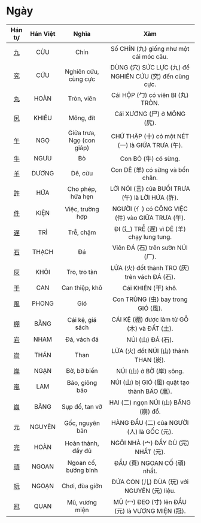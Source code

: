 <link href="styles.css" rel="stylesheet">

# Ngày

| Hán tự | Hán Việt | Nghĩa | Xàm |
| :---: | :---: | :---: | :---: |
| [<span class="stroke-order">九</span>](https://mazii.net/vi-VN/search/kanji/javi/%E4%B9%9D) | CỬU | Chín | Số CHÍN (九) giống như một cái móc câu. |
| [<span class="stroke-order">究</span>](https://mazii.net/vi-VN/search/kanji/javi/%E7%A9%B6) | CỨU | Nghiên cứu, cùng cực | DÙNG (穴) SỨC LỰC (九) để NGHIÊN CỨU (究) đến cùng cực. |
| [<span class="stroke-order">丸</span>](https://mazii.net/vi-VN/search/kanji/javi/%E4%B8%B8) | HOÀN | Tròn, viên | Cái HỘP (勹) có viên BI (丸) TRÒN. |
| [<span class="stroke-order">尻</span>](https://mazii.net/vi-VN/search/kanji/javi/%E5%B0%BB) | KHIÊU | Mông, đít | Cái XƯƠNG (尸) ở MÔNG (尻). |
| [<span class="stroke-order">午</span>](https://mazii.net/vi-VN/search/kanji/javi/%E5%8D%88) | NGỌ | Giữa trưa, Ngọ (con giáp) | CHỮ THẬP (十) có một NÉT (一) là GIỮA TRƯA (午). |
| [<span class="stroke-order">牛</span>](https://mazii.net/vi-VN/search/kanji/javi/%E7%89%9B) | NGƯU | Bò | Con BÒ (牛) có sừng. |
| [<span class="stroke-order">羊</span>](https://mazii.net/vi-VN/search/kanji/javi/%E7%BE%8A) | DƯƠNG | Dê, cừu | Con DÊ (羊) có sừng và bốn chân. |
| [<span class="stroke-order">許</span>](https://mazii.net/vi-VN/search/kanji/javi/%E8%A8%B1) | HỨA | Cho phép, hứa hẹn | LỜI NÓI (言) của BUỔI TRƯA (午) là LỜI HỨA (許). |
| [<span class="stroke-order">件</span>](https://mazii.net/vi-VN/search/kanji/javi/%E4%BB%B6) | KIỆN | Việc, trường hợp | NGƯỜI (亻) có CÔNG VIỆC (件) vào GIỮA TRƯA (午). |
| [<span class="stroke-order">遅</span>](https://mazii.net/vi-VN/search/kanji/javi/%E9%81%85) | TRÌ | Trễ, chậm | ĐI (辶) TRỄ (遅) vì DÊ (羊) chạy lung tung. |
| [<span class="stroke-order">石</span>](https://mazii.net/vi-VN/search/kanji/javi/石) | THẠCH | Đá | Viên ĐÁ (石) trên sườn NÚI (厂). |
| [<span class="stroke-order">灰</span>](https://mazii.net/vi-VN/search/kanji/javi/%E7%81%B0) | KHÔI | Tro, tro tàn | LỬA (火) đốt thành TRO (灰) trên vách ĐÁ (石). |
| [<span class="stroke-order">干</span>](https://mazii.net/vi-VN/search/kanji/javi/%E5%B9%B2) | CAN | Can thiệp, khô | Cái KHIÊN (干) khô. |
| [<span class="stroke-order">風</span>](https://mazii.net/vi-VN/search/kanji/javi/%E9%A2%A8) | PHONG | Gió | Con TRÙNG (虫) bay trong GIÓ (風). |
| [<span class="stroke-order">棚</span>](https://mazii.net/vi-VN/search/kanji/javi/%E6%A3%9A) | BẰNG | Cái kệ, giá sách | CÁI KỆ (棚) được làm từ GỖ (木) và ĐẤT (土). |
| [<span class="stroke-order">岩</span>](https://mazii.net/vi-VN/search/kanji/javi/%E5%B2%A9) | NHAM | Đá, vách đá | NÚI (山) ĐÁ (石). |
| [<span class="stroke-order">炭</span>](https://mazii.net/vi-VN/search/kanji/javi/%E7%82%AD) | THÁN | Than | LỬA (火) đốt NÚI (山) thành THAN (炭). |
| [<span class="stroke-order">岸</span>](https://mazii.net/vi-VN/search/kanji/javi/%E5%B2%B8) | NGẠN | Bờ, bờ biển | NÚI (山) ở BỜ (岸) sông. |
| [<span class="stroke-order">嵐</span>](https://mazii.net/vi-VN/search/kanji/javi/%E5%B5%90) | LAM | Bão, giông bão | NÚI (山) bị GIÓ (風) quật tạo thành BÃO (嵐). |
| [<span class="stroke-order">崩</span>](https://mazii.net/vi-VN/search/kanji/javi/%E5%B4%A9) | BĂNG | Sụp đổ, tan vỡ | HAI (二) ngọn NÚI (山) BĂNG (崩) đổ. |
| [<span class="stroke-order">元</span>](https://mazii.net/vi-VN/search/kanji/javi/%E5%85%83) | NGUYÊN | Gốc, nguyên bản | HÀNG ĐẦU (二) của NGƯỜI (人) là GỐC (元). |
| [<span class="stroke-order">完</span>](https://mazii.net/vi-VN/search/kanji/javi/%E5%AE%8C) | HOÀN | Hoàn thành, đầy đủ | NGÔI NHÀ (宀) ĐẦY ĐỦ (完) NHẤT (元). |
| [<span class="stroke-order">頑</span>](https://mazii.net/vi-VN/search/kanji/javi/%E9%A0%91) | NGOAN | Ngoan cố, bướng bỉnh | ĐẦU (頁) NGOAN CỐ (頑) nhất. |
| [<span class="stroke-order">玩</span>](https://mazii.net/vi-VN/search/kanji/javi/%E7%8E%A9) | NGOẠN | Chơi, đùa giỡn | ĐỨA CON (儿) ĐÙA (玩) với NGUYÊN (元) liệu. |
| [<span class="stroke-order">冠</span>](https://mazii.net/vi-VN/search/kanji/javi/%E5%86%A0) | QUAN | Mũ, vương miện | MŨ (冖) ĐEO (寸) lên ĐẦU (元) là VƯƠNG MIỆN (冠). |

